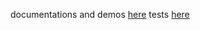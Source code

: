 documentations and demos [here](https://furashcka.github.io/feedback.js/docs/index.html)
tests [here](https://furashcka.github.io/feedback.js/test/index.html)